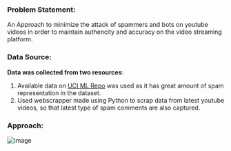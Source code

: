 

### Problem Statement:
An Approach to minimize the attack of spammers and bots on youtube videos in order to maintain authencity and accuracy on the video streaming platform.



### Data Source:
 **Data was collected from two resources**:
1) Available data on [UCI ML Repo](https://archive.ics.uci.edu/ml/datasets/YouTube+Spam+Collection) was used as it has great amount of spam representation in the dataset.
2) Used webscrapper made using Python to scrap data from latest youtube videos, so that latest type of spam comments are also captured.



### Approach:
![image](https://user-images.githubusercontent.com/29229114/157513430-fc981d73-1610-428f-aead-b069fca953d8.png)


  

